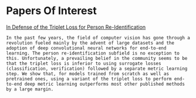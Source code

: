 # Papers Of Interest

[In Defense of the Triplet Loss for Person Re-Identification](https://arxiv.org/abs/1703.07737)
```
In the past few years, the field of computer vision has gone through a revolution fueled mainly by the advent of large datasets and the adoption of deep convolutional neural networks for end-to-end learning. The person re-identification subfield is no exception to this. Unfortunately, a prevailing belief in the community seems to be that the triplet loss is inferior to using surrogate losses (classification, verification) followed by a separate metric learning step. We show that, for models trained from scratch as well as pretrained ones, using a variant of the triplet loss to perform end-to-end deep metric learning outperforms most other published methods by a large margin.
```
